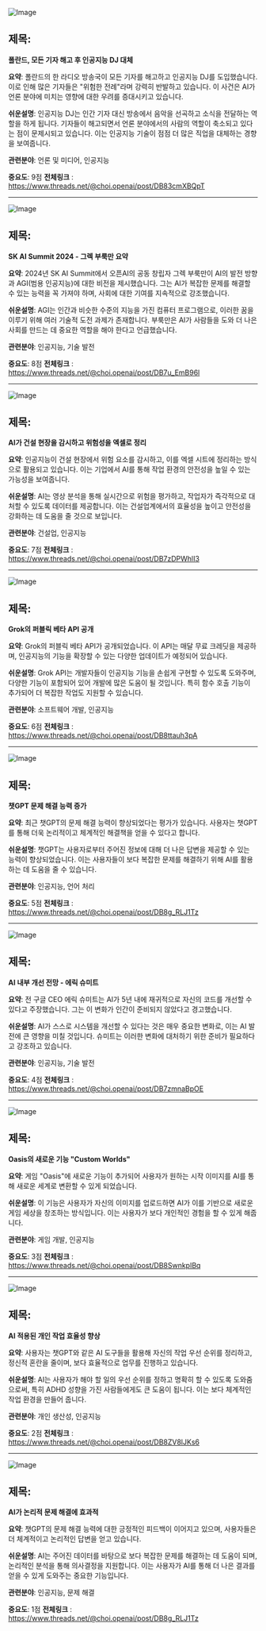 ![Image](https://scontent-iad3-1.cdninstagram.com/v/t51.29350-15/465623453_2030609400737488_3624838993954995061_n.jpg?_nc_cat=102&ccb=1-7&_nc_sid=18de74&_nc_ohc=yRTIdHG7xCsQ7kNvgGThRqx&_nc_zt=23&_nc_ht=scontent-iad3-1.cdninstagram.com&edm=ACx9VUEEAAAA&_nc_gid=AAwwHXgCLvburs2tz_57JAZ&oh=00_AYAyJegILB5qkHRMDGImctXXSN3gOemJIHF_1KMIl8bybQ&oe=672F2695)

## 제목:
**폴란드, 모든 기자 해고 후 인공지능 DJ 대체**

**요약**:
폴란드의 한 라디오 방송국이 모든 기자를 해고하고 인공지능 DJ를 도입했습니다. 이로 인해 많은 기자들은 "위험한 전례"라며 강력히 반발하고 있습니다. 이 사건은 AI가 언론 분야에 미치는 영향에 대한 우려를 증대시키고 있습니다.

**쉬운설명**:
인공지능 DJ는 인간 기자 대신 방송에서 음악을 선곡하고 소식을 전달하는 역할을 하게 됩니다. 기자들이 해고되면서 언론 분야에서의 사람의 역할이 축소되고 있다는 점이 문제시되고 있습니다. 이는 인공지능 기술이 점점 더 많은 직업을 대체하는 경향을 보여줍니다.

**관련분야**: 언론 및 미디어, 인공지능

**중요도**: 9점
**전체링크** : https://www.threads.net/@choi.openai/post/DB83cmXBQpT

---

![Image](https://scontent-iad3-2.cdninstagram.com/v/t51.71878-15/465623453_2030609400737488_3624838993954995061_n.jpg?_nc_cat=102&ccb=1-7&_nc_sid=18de74&_nc_ohc=yRTIdHG7xCsQ7kNvgGThRqx&_nc_zt=23&_nc_ht=scontent-iad3-1.cdninstagram.com&edm=ACx9VUEEAAAA&_nc_gid=AAwwHXgCLvburs2tz_57JAZ&oh=00_AYAyJegILB5qkHRMDGImctXXSN3gOemJIHF_1KMIl8bybQ&oe=672F2695)

## 제목:
**SK AI Summit 2024 - 그렉 부룩만 요약**

**요약**:
2024년 SK AI Summit에서 오픈AI의 공동 창립자 그렉 부룩만이 AI의 발전 방향과 AGI(범용 인공지능)에 대한 비전을 제시했습니다. 그는 AI가 복잡한 문제를 해결할 수 있는 능력을 꼭 가져야 하며, 사회에 대한 기여를 지속적으로 강조했습니다.

**쉬운설명**:
AGI는 인간과 비슷한 수준의 지능을 가진 컴퓨터 프로그램으로, 이러한 꿈을 이루기 위해 여러 기술적 도전 과제가 존재합니다. 부룩만은 AI가 사람들을 도와 더 나은 사회를 만드는 데 중요한 역할을 해야 한다고 언급했습니다.

**관련분야**: 인공지능, 기술 발전

**중요도**: 8점
**전체링크** : https://www.threads.net/@choi.openai/post/DB7u_EmB96l

---

![Image](https://scontent-iad3-2.cdninstagram.com/v/t51.71878-15/465579744_902411351498167_1600179876364200841_n.jpg?_nc_cat=104&ccb=1-7&_nc_sid=18de74&_nc_ohc=W_WIUXLjFDkQ7kNvgEIDODT&_nc_zt=23&_nc_ht=scontent-iad3-1.cdninstagram.com&edm=ACx9VUEEAAAA&_nc_gid=AAwwHXgCLvburs2tz_57JAZ&oh=00_AYA4u-WxoykyvtPap3fdRaL-OqqZghKdefqHSLgwQaAONg&oe=672F02BA)

## 제목:
**AI가 건설 현장을 감시하고 위험성을 엑셀로 정리**

**요약**:
인공지능이 건설 현장에서 위험 요소를 감시하고, 이를 엑셀 시트에 정리하는 방식으로 활용되고 있습니다. 이는 기업에서 AI를 통해 작업 환경의 안전성을 높일 수 있는 가능성을 보여줍니다.

**쉬운설명**:
AI는 영상 분석을 통해 실시간으로 위험을 평가하고, 작업자가 즉각적으로 대처할 수 있도록 데이터를 제공합니다. 이는 건설업계에서의 효율성을 높이고 안전성을 강화하는 데 도움을 줄 것으로 보입니다.

**관련분야**: 건설업, 인공지능

**중요도**: 7점
**전체링크** : https://www.threads.net/@choi.openai/post/DB7zDPWhlI3

---

![Image](https://scontent-iad3-2.cdninstagram.com/v/t51.71878-15/465608120_1110259437115472_5808427254154546530_n.jpg?_nc_cat=106&ccb=1-7&_nc_sid=18de74&_nc_ohc=M-EIa0fEA6QQ7kNvgGOG4lg&_nc_zt=23&_nc_ht=scontent-iad3-2.cdninstagram.com&edm=ACx9VUEEAAAA&_nc_gid=AAwwHXgCLvburs2tz_57JAZ&oh=00_AYCl4GjweN7pY3j6dxU0Icf4OZp7IMeNc6-b4UM-jXVsYw&oe=672F0730)

## 제목:
**Grok의 퍼블릭 베타 API 공개**

**요약**:
Grok의 퍼블릭 베타 API가 공개되었습니다. 이 API는 매달 무료 크레딧을 제공하며, 인공지능의 기능을 확장할 수 있는 다양한 업데이트가 예정되어 있습니다.

**쉬운설명**:
Grok API는 개발자들이 인공지능 기능을 손쉽게 구현할 수 있도록 도와주며, 다양한 기능이 포함되어 있어 개발에 많은 도움이 될 것입니다. 특히 함수 호출 기능이 추가되어 더 복잡한 작업도 지원할 수 있습니다.

**관련분야**: 소프트웨어 개발, 인공지능

**중요도**: 6점
**전체링크** : https://www.threads.net/@choi.openai/post/DB8ttauh3pA

---

![Image](https://scontent-iad3-1.cdninstagram.com/v/t51.29350-15/464985607_1080952250359230_8479976616753082553_n.jpg?_nc_cat=102&ccb=1-7&_nc_sid=18de74&_nc_ohc=LkMK-0somrsQ7kNvgGWjiSm&_nc_zt=23&_nc_ht=scontent-iad3-1.cdninstagram.com&edm=ACx9VUEEAAAA&_nc_gid=AAwwHXgCLvburs2tz_57JAZ&oh=00_AYDsFjkfuxYuRCKn2ZipTSOFVf-MLECMpgszuoo_lURdjg&oe=672F17F9)

## 제목:
**챗GPT 문제 해결 능력 증가**

**요약**:
최근 챗GPT의 문제 해결 능력이 향상되었다는 평가가 있습니다. 사용자는 챗GPT를 통해 더욱 논리적이고 체계적인 해결책을 얻을 수 있다고 합니다.

**쉬운설명**:
챗GPT는 사용자로부터 주어진 정보에 대해 더 나은 답변을 제공할 수 있는 능력이 향상되었습니다. 이는 사용자들이 보다 복잡한 문제를 해결하기 위해 AI를 활용하는 데 도움을 줄 수 있습니다.

**관련분야**: 인공지능, 언어 처리

**중요도**: 5점
**전체링크** : https://www.threads.net/@choi.openai/post/DB8g_RLJ1Tz

---

![Image](https://scontent-iad3-1.cdninstagram.com/v/t51.71878-15/465579744_902411351498167_1600179876364200841_n.jpg?_nc_cat=106&ccb=1-7&_nc_sid=18de74&_nc_ohc=W_WIUXLjFDkQ7kNvgEIDODT&_nc_zt=23&_nc_ht=scontent-iad3-1.cdninstagram.com&edm=ACx9VUEEAAAA&_nc_gid=AAwwHXgCLvburs2tz_57JAZ&oh=00_AYA4u-WxoykyvtPap3fdRaL-OqqZghKdefqHSLgwQaAONg&oe=672F02BA)

## 제목:
**AI 내부 개선 전망 - 에릭 슈미트**

**요약**:
전 구글 CEO 에릭 슈미트는 AI가 5년 내에 재귀적으로 자신의 코드를 개선할 수 있다고 주장했습니다. 그는 이 변화가 인간이 준비되지 않았다고 경고했습니다.

**쉬운설명**:
AI가 스스로 시스템을 개선할 수 있다는 것은 매우 중요한 변화로, 이는 AI 발전에 큰 영향을 미칠 것입니다. 슈미트는 이러한 변화에 대처하기 위한 준비가 필요하다고 강조하고 있습니다.

**관련분야**: 인공지능, 기술 발전

**중요도**: 4점
**전체링크** : https://www.threads.net/@choi.openai/post/DB7zmnaBpOE

---

![Image](https://scontent-iad3-2.cdninstagram.com/v/t51.71878-15/465454211_1277921569895298_3044917839526779771_n.jpg?_nc_cat=107&ccb=1-7&_nc_sid=18de74&_nc_ohc=54kuI-yyZX4Q7kNvgH-ikPT&_nc_zt=23&_nc_ht=scontent-iad3-1.cdninstagram.com&edm=ACx9VUEEAAAA&_nc_gid=AAwwHXgCLvburs2tz_57JAZ&oh=00_AYBzRUllDBcJGx6qgD2s2M0OSF7OS5b3dj8UaU5gTvsF-w&oe=672F0C7F)

## 제목:
**Oasis의 새로운 기능 "Custom Worlds"**

**요약**:
게임 "Oasis"에 새로운 기능이 추가되어 사용자가 원하는 시작 이미지를 AI를 통해 새로운 세계로 변환할 수 있게 되었습니다.

**쉬운설명**:
이 기능은 사용자가 자신의 이미지를 업로드하면 AI가 이를 기반으로 새로운 게임 세상을 창조하는 방식입니다. 이는 사용자가 보다 개인적인 경험을 할 수 있게 해줍니다.

**관련분야**: 게임 개발, 인공지능

**중요도**: 3점
**전체링크** : https://www.threads.net/@choi.openai/post/DB8SwnkpIBq

---

![Image](https://scontent-iad3-1.cdninstagram.com/v/t51.71878-15/465608120_1110259437115472_5808427254154546530_n.jpg?_nc_cat=106&ccb=1-7&_nc_sid=18de74&_nc_ohc=M-EIa0fEA6QQ7kNvgGOG4lg&_nc_zt=23&_nc_ht=scontent-iad3-1.cdninstagram.com&edm=ACx9VUEEAAAA&_nc_gid=AAwwHXgCLvburs2tz_57JAZ&oh=00_AYCl4GjweN7pY3j6dxU0Icf4OZp7IMeNc6-b4UM-jXVsYw&oe=672F0730)

## 제목:
**AI 적용된 개인 작업 효율성 향상**

**요약**:
사용자는 챗GPT와 같은 AI 도구들을 활용해 자신의 작업 우선 순위를 정리하고, 정신적 혼란을 줄이며, 보다 효율적으로 업무를 진행하고 있습니다.

**쉬운설명**:
AI는 사용자가 해야 할 일의 우선 순위를 정하고 명확히 할 수 있도록 도와줌으로써, 특히 ADHD 성향을 가진 사람들에게도 큰 도움이 됩니다. 이는 보다 체계적인 작업 환경을 만들어 줍니다.

**관련분야**: 개인 생산성, 인공지능

**중요도**: 2점
**전체링크** : https://www.threads.net/@choi.openai/post/DB8ZV8lJKs6

---

![Image](https://scontent-iad3-1.cdninstagram.com/v/t51.29350-15/464985607_1080952250359230_8479976616753082553_n.jpg?_nc_cat=102&ccb=1-7&_nc_sid=18de74&_nc_ohc=LkMK-0somrsQ7kNvgGWjiSm&_nc_zt=23&_nc_ht=scontent-iad3-1.cdninstagram.com&edm=ACx9VUEEAAAA&_nc_gid=AAwwHXgCLvburs2tz_57JAZ&oh=00_AYDsFjkfuxYuRCKn2ZipTSOFVf-MLECMpgszuoo_lURdjg&oe=672F17F9)

## 제목:
**AI가 논리적 문제 해결에 효과적**

**요약**:
챗GPT의 문제 해결 능력에 대한 긍정적인 피드백이 이어지고 있으며, 사용자들은 더 체계적이고 논리적인 답변을 얻고 있습니다.

**쉬운설명**:
AI는 주어진 데이터를 바탕으로 보다 복잡한 문제를 해결하는 데 도움이 되며, 논리적인 분석을 통해 의사결정을 지원합니다. 이는 사용자가 AI를 통해 더 나은 결과를 얻을 수 있게 도와주는 중요한 기능입니다.

**관련분야**: 인공지능, 문제 해결

**중요도**: 1점
**전체링크** : https://www.threads.net/@choi.openai/post/DB8g_RLJ1Tz